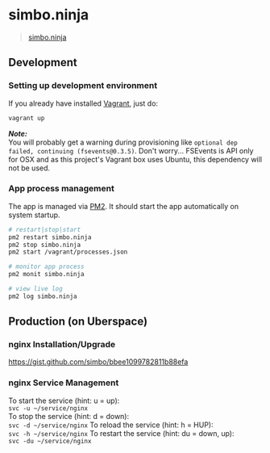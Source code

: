 simbo.ninja
===========

  > [simbo.ninja](http://simbo.ninja)

## Development


### Setting up development environment

If you already have installed [Vagrant](https://www.vagrantup.com/), just do:

``` bash
vagrant up
```

***Note:***  
You will probably get a warning during provisioning like
`optional dep failed, continuing (fsevents@0.3.5)`.
Don't worry... FSEvents is API only for OSX and as this project's Vagrant box uses
Ubuntu, this dependency will not be used.


### App process management

The app is managed via [PM2](https://github.com/Unitech/pm2). It should start the app automatically on system startup.

``` bash
# restart|stop|start
pm2 restart simbo.ninja
pm2 stop simbo.ninja
pm2 start /vagrant/processes.json

# monitor app process
pm2 monit simbo.ninja

# view live log
pm2 log simbo.ninja
```


## Production (on Uberspace)


### nginx Installation/Upgrade

https://gist.github.com/simbo/bbee1099782811b88efa

### nginx Service Management

To start the service (hint: u = up):  
`svc -u ~/service/nginx`  
To stop the service (hint: d = down):  
`svc -d ~/service/nginx` 
To reload the service (hint: h = HUP):  
`svc -h ~/service/nginx` 
To restart the service (hint: du = down, up):  
`svc -du ~/service/nginx`
